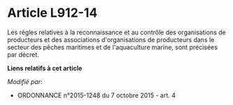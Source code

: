 # Article L912-14

Les règles relatives à la reconnaissance et au contrôle des organisations de producteurs et des associations d'organisations
de producteurs dans le secteur des pêches maritimes et de l'aquaculture marine, sont précisées par décret.

**Liens relatifs à cet article**

_Modifié par_:

  - ORDONNANCE n°2015-1248 du 7 octobre 2015 - art. 4
